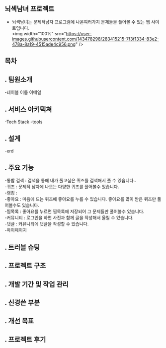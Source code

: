 ﻿## 뇌섹남녀 프로젝트
- 뇌섹남녀는 문제적남자 프로그램에 나온여러가지 문제들을 풀어볼 수 있는 웹 사이트입니다.   
<img width="100%" src="https://user-images.githubusercontent.com/143478298/283415215-7f3f1334-83e2-478a-8a19-4515ade4c956.png" />

## 목차

## . 팀원소개

-테이블  이름  이메일 

## . 서비스 아키텍쳐
-Tech Stack
-tools
## . 설계 
-erd
## . 주요 기능
-통합 검색 : 검색을 통해 내가 풀고싶은 퀴즈를 검색해서 풀 수 있습니다..<br>
-퀴즈 : 문제적 남자에 나오는 다양한 퀴즈를 풀어볼수 있습니다.<br>
-랭킹 : <br>
-좋아요 : 마음에 드는 퀴즈에 좋아요를 누를 수 있습니다. 좋아요를 많이 받은 퀴즈만 풀어볼수도 있습니다.<br>
-찜목록 : 좋아요를 누르면 찜목록에 저장되어 그 문제들만 풀어볼수 있습니다.<br>
-커뮤니티 : 로그인을 하면 사진과 함께 글을 작성해서 올릴 수 있습니다.<br>
-댓글 : 커뮤니티에 댓글을 작성할 수 있습니다.<br>
-마이페이지<br>
## . 트러블 슈팅 

## . 프로젝트 구조

## . 개발 기간 및 작업 관리

## . 신경쓴 부분

## . 개선 목표

## . 프로젝트 후기


